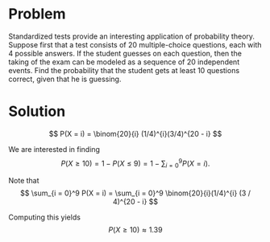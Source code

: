 # Problem
Standardized tests provide an interesting application of probability theory. Suppose first that a test consists of 20 multiple-choice questions, each with 4 possible answers. If the student guesses on each question, then the taking of the exam can be modeled as a sequence of 20 independent events. Find the probability that the student gets at least 10 questions correct, given that he is guessing.

# Solution
$$
P(X = i) = \binom{20}{i} (1/4)^{i}(3/4)^{20 - i} 
$$

We are interested in finding
$$
P(X \geq 10) = 1 - P(X \leq 9) = 1 - \sum­_{i = 0}^9 P(X = i).
$$

Note that
$$
\sum_{i = 0}^9 P(X = i) = \sum_{i = 0}^9 \binom{20}{i}(1/4)^{i} (3 / 4)^{20 - i} 
$$

Computing this yields
$$
P(X \geq 10) \approx 1.39%.
$$